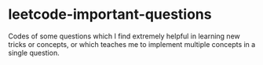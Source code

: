 # leetcode-important-questions
Codes of some questions which I find extremely helpful in learning new tricks or concepts, or which teaches me to implement multiple concepts in a single question.
